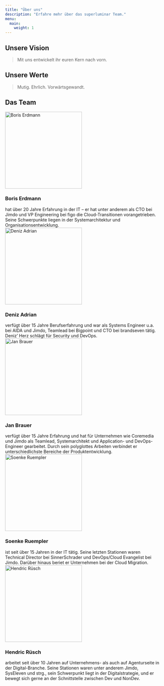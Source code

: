 ```yaml
---
title: "Über uns"
description: "Erfahre mehr über das superluminar Team."
menu:
  main:
    weight: 1
---
```

<div class="clearfix mxn2">
<div class="sm-col sm-col-6 px2">
<h2>Unsere Vision</h2>
<blockquote>Mit uns entwickelt ihr euren Kern nach vorn.</blockquote>
</div>
<div class="sm-col sm-col-6 px2">
<h2>Unsere Werte</h2>
<blockquote>Mutig. Ehrlich. Vorwärtsgewandt.</blockquote>
</div>
</div>

## Das Team

<div class="clearfix mxn2">
<div class="sm-col sm-col-4 p2">
<image class="fit rounded" src="/img/profile/boris.jpg" alt="Boris Erdmann" width="250px" height="250px"/>
<h3>Boris Erdmann</h3>
hat über 20 Jahre Erfahrung in der IT – er hat unter anderem als CTO bei Jimdo und VP Engineering bei figo die Cloud-Transitionen vorangetrieben. Seine Schwerpunkte liegen in der Systemarchitektur und Organisationsentwicklung.
</div>

<div class="sm-col sm-col-4 p2">
<image class="fit rounded" src="/img/profile/deniz.jpg" alt="Deniz Adrian" width="250px" height="250px"/>
<h3>Deniz Adrian</h3>
 verfügt über 15 Jahre Berufserfahrung und war als Systems Engineer u.a. bei AIDA und Jimdo, Teamlead bei Bigpoint und CTO bei brandseven tätig. Deniz’ Herz schlägt für Security und DevOps.
</div>

<div class="sm-col sm-col-4 p2">
<image class="fit rounded" src="/img/profile/jan.jpg" alt="Jan Brauer" width="250px" height="250px"/>
<h3>Jan Brauer</h3>
verfügt über 15 Jahre Erfahrung und hat für Unternehmen wie Coremedia und Jimdo als Teamlead, Systemarchitekt und Application- und DevOps- Engineer gearbeitet. Durch sein polyglottes Arbeiten verbindet er unterschiedlichste Bereiche der Produktentwicklung.
</div>
</div>

<div class="clearfix mxn2">
<div class="sm-col sm-col-4 p2">
<image class="fit rounded" src="/img/profile/soenke.jpg" alt="Soenke Ruempler" width="250px" height="250px"/>
<h3>Soenke Ruempler</h3>
ist seit über 15 Jahren in der IT tätig. Seine letzten Stationen waren Technical Director bei SinnerSchrader und DevOps/Cloud Evangelist bei Jimdo. Darüber hinaus beriet er Unternehmen bei der Cloud Migration.
</div>

<div class="sm-col sm-col-4 p2">
<image class="fit rounded" src="/img/profile/hendric.jpg" alt="Hendric Rüsch" width="250px" height="250px"/>
<h3>Hendric Rüsch</h3>
arbeitet seit über 10 Jahren auf Unternehmens- als auch auf Agenturseite in der Digital-Branche. Seine Stationen waren unter anderem Jimdo, SysEleven und strg., sein Schwerpunkt liegt in der Digitalstrategie, und er bewegt sich gerne an der Schnittstelle zwischen Dev und NonDev.
</div>
</div>

